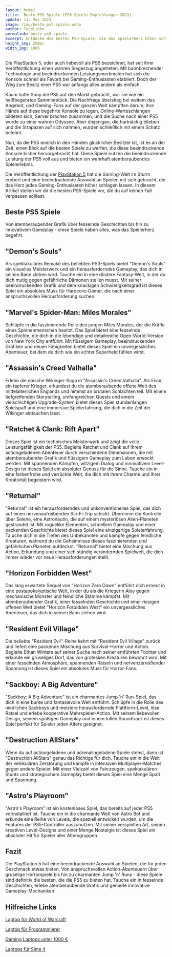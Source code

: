 ```yaml
---
layout: home2
title:  Beste PS5 Spiele [PS5 Spiele Empfehlungen 2023]
update: 11. Mai 2023
image: /img/beste-ps5-spiele.webp
author: Techlinko
permalink: beste-ps5-spiele
excerpt: Entdecke die besten PS5-Spiele, die das Spielerherz höher schlagen lassen. Von atemberaubender Grafik über fesselnde Geschichten bis hin zu innovativem Gameplay - diese Spiele bieten ein unvergessliches Spielerlebnis. 
height_img: 250px
width_img: 100%
---
```



Die PlayStation 5, oder auch liebevoll als PS5 bezeichnet, hat seit ihrer Veröffentlichung einen wahren Siegeszug angetreten. Mit bahnbrechender Technologie und beeindruckenden Leistungsmerkmalen hat sich die Konsole schnell als Favorit bei Gaming-Enthusiasten etabliert. Doch der Weg zum Besitz einer PS5 war anfangs alles andere als einfach.

Kaum hatte Sony die PS5 auf den Markt gebracht, war sie wie ein heißbegehrtes Sammlerstück. Die Nachfrage überstieg bei weitem das Angebot, und Gaming-Fans auf der ganzen Welt kämpften darum, ihre Hände auf diese begehrte Konsole zu legen. Online-Warteschlangen bildeten sich, Server brachen zusammen, und die Suche nach einer PS5 wurde zu einer wahren Odyssee. Aber diejenigen, die hartnäckig blieben und die Strapazen auf sich nahmen, wurden schließlich mit einem Schatz belohnt.

Nun, da die PS5 endlich in den Händen glücklicher Besitzer ist, ist es an der Zeit, einen Blick auf die besten Spiele zu werfen, die diese beeindruckende Konsole bisher hervorgebracht hat. Diese Spiele nutzen die beeindruckende Leistung der PS5 voll aus und bieten ein wahrhaft atemberaubendes Spielerlebnis.

Die Veröffentlichung der [PlayStation 5](https://de.wikipedia.org/wiki/PlayStation_5) hat die Gaming-Welt im Sturm erobert und eine beeindruckende Auswahl an Spielen mit sich gebracht, die das Herz jedes Gaming-Enthusiasten höher schlagen lassen. In diesem Artikel stellen wir dir die besten PS5-Spiele vor, die du auf keinen Fall verpassen solltest. 

## Beste PS5 Spiele

Von atemberaubender Grafik über fesselnde Geschichten bis hin zu innovativem Gameplay - diese Spiele haben alles, was das Spielerherz begehrt.

## "Demon's Souls"

Als spektakuläres Remake des beliebten PS3-Spiels bietet "Demon's Souls" ein visuelles Meisterwerk und ein herausforderndes Gameplay, das dich in seinen Bann ziehen wird. Tauche ein in eine düstere Fantasy-Welt, in der du dich mutig gegen gefährliche Dämonen stellen musst. Mit seiner beeindruckenden Grafik und dem knackigen Schwierigkeitsgrad ist dieses Spiel ein absolutes Muss für Hardcore-Gamer, die nach einer anspruchsvollen Herausforderung suchen.

## "Marvel's Spider-Man: Miles Morales"
Schlüpfe in die faszinierende Rolle des jungen Miles Morales, der die Kräfte eines Spinnenmenschen besitzt. Das Spiel bietet eine fesselnde Geschichte, die dich in die lebendige und detailreiche Open-World-Version von New York City entführt. Mit flüssigem Gameplay, beeindruckenden Grafiken und neuen Fähigkeiten bietet dieses Spiel ein unvergessliches Abenteuer, bei dem du dich wie ein echter Superheld fühlen wirst.

## "Assassin's Creed Valhalla"
Erlebe die epische Wikinger-Saga in "Assassin's Creed Valhalla". Als Eivor, ein tapferer Krieger, erkundest du die atemberaubende offene Welt des mittelalterlichen Englands und nimmst an brutalen Schlachten teil. Mit einem tiefgreifenden Storytelling, umfangreichen Quests und einem vielschichtigen Upgrade-System bietet dieses Spiel stundenlangen Spielspaß und eine immersive Spielerfahrung, die dich in die Zeit der Wikinger eintauchen lässt.

## "Ratchet & Clank: Rift Apart"
Dieses Spiel ist ein technisches Meisterwerk und zeigt die volle Leistungsfähigkeit der PS5. Begleite Ratchet und Clank auf ihrem actiongeladenen Abenteuer durch verschiedene Dimensionen, die mit atemberaubender Grafik und flüssigem Gameplay zum Leben erweckt werden. Mit spannenden Kämpfen, witzigem Dialog und innovativem Level-Design ist dieses Spiel ein absoluter Genuss für die Sinne. Tauche ein in eine farbenfrohe und verrückte Welt, die dich mit ihrem Charme und ihrer Kreativität begeistern wird.

## "Returnal"
"Returnal" ist ein herausforderndes und unkonventionelles Spiel, das dich auf einen nervenaufreibenden Sci-Fi-Trip schickt. Übernimm die Kontrolle über Selene, eine Astronautin, die auf einem mysteriösen Alien-Planeten gestrandet ist. Mit roguelike Elementen, schnellem Gameplay und einer packenden Geschichte bietet dieses Spiel eine einzigartige Spielerfahrung. Ta
uche dich in die Tiefen des Unbekannten und kämpfe gegen feindliche Kreaturen, während du die Geheimnisse dieses faszinierenden und gefährlichen Planeten aufdeckst. "Returnal" bietet eine Mischung aus Action, Erkundung und einer sich ständig verändernden Spielwelt, die dich immer wieder vor neue Herausforderungen stellt.

## "Horizon Forbidden West"
Das lang erwartete Sequel von "Horizon Zero Dawn" entführt dich erneut in eine postapokalyptische Welt, in der du als die Kriegerin Aloy gegen mechanische Monster und feindliche Stämme kämpfst. Mit atemberaubender Grafik, einer fesselnden Geschichte und einer riesigen offenen Welt bietet "Horizon Forbidden West" ein unvergessliches Abenteuer, das dich in seinen Bann ziehen wird.

## "Resident Evil Village"
Die beliebte "Resident Evil"-Reihe kehrt mit "Resident Evil Village" zurück und liefert eine packende Mischung aus Survival-Horror und Action. Begleite Ethan Winters auf seiner Suche nach seiner entführten Tochter und erkunde ein gruseliges Dorf, das von grotesken Kreaturen bewohnt wird. Mit einer fesselnden Atmosphäre, spannenden Rätseln und nervenzerreißender Spannung ist dieses Spiel ein absolutes Muss für Horror-Fans.

## "Sackboy: A Big Adventure"
"Sackboy: A Big Adventure" ist ein charmantes Jump 'n' Run-Spiel, das dich in eine bunte und fantasievolle Welt entführt. Schlüpfe in die Rolle des niedlichen Sackboys und meistere herausfordernde Plattform-Level, löse Rätsel und erlebe kooperative Mehrspieler-Action. Mit seinem liebevollen Design, seinem spaßigen Gameplay und einem tollen Soundtrack ist dieses Spiel perfekt für Spieler jeden Alters geeignet.

## "Destruction AllStars"
Wenn du auf actiongeladene und adrenalingeladene Spiele stehst, dann ist "Destruction AllStars" genau das Richtige für dich. Tauche ein in die Welt der vehikulären Zerstörung und kämpfe in intensiven Multiplayer-Matches gegen andere Spieler. Mit einer Vielzahl von Fahrzeugen, spektakulären Stunts und strategischem Gameplay bietet dieses Spiel eine Menge Spaß und Spannung.

## "Astro's Playroom"
"Astro's Playroom" ist ein kostenloses Spiel, das bereits auf jeder PS5 vorinstalliert ist. Tauche ein in die charmante Welt von Astro Bot und erkunde eine Reihe von Levels, die speziell entwickelt wurden, um die Features der PS5-Controller auszunutzen. Mit seiner verspielten Art, seinen kreativen Level-Designs und einer Menge Nostalgie ist dieses Spiel ein absoluter Hit für Spieler aller Altersgruppen.

## Fazit
Die PlayStation 5 hat eine beeindruckende Auswahl an Spielen, die für jeden Geschmack etwas bieten. Von anspruchsvollen Action-Abenteuern über gruselige Horrorspiele bis hin zu charmanten Jump 'n' Runs - diese Spiele sind definitiv die besten, die die PS5 zu bieten hat. Tauche ein in fesselnde Geschichten, erlebe atemberaubende Grafik und genieße innovative Gameplay-Mechaniken.

## Hilfreiche Links

[Laptop für World of Warcraft](/geeigneter-laptop-wow)

[Laptop für Programmierer](/laptop-programmierer)

[Gaming Laptops unter 1000 €](/gaming-laptops-unter)

[Laptops für Sims 4](/laptops-fuer-sims-4)

